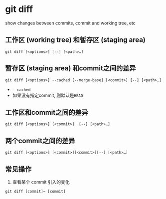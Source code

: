 # git diff

show changes between commits, commit and working tree, etc

## 工作区 (working tree) 和暂存区 (staging area)

`git diff [<options>] [--] [<path>…​]`

## 暂存区 (staging area) 和commit之间的差异

`git diff [<options>] --cached [--merge-base] [<commit>] [--] [<path>…​]`

- `--cached`
- 如果没有指定commit, 则默认是`HEAD`

## 工作区和commit之间的差异

`git diff [<options>] [<commit>]  [--] [<path>…​]`

## 两个commit之间的差异

`git diff [<options>] [<commit>][<commit>][--] [<path>…​]`

## 常见操作

1. 查看某个 commit 引入的变化

`git diff [commit]~ [commit]`